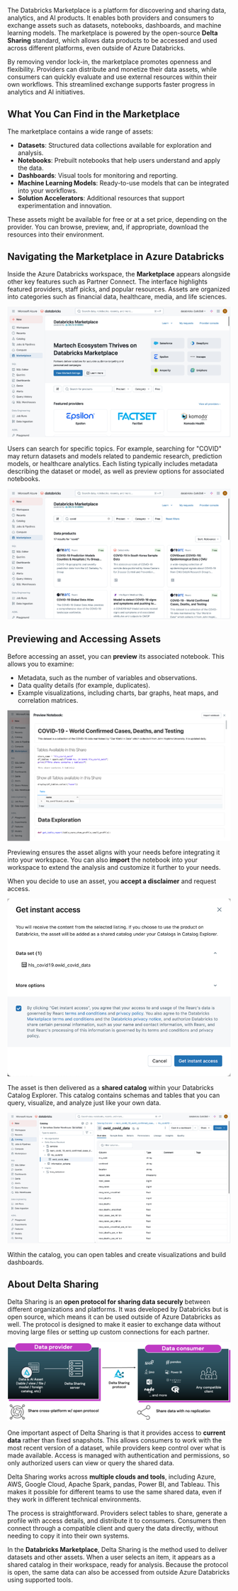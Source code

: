 The Databricks Marketplace is a platform for discovering and sharing data, analytics, and AI products. It enables both providers and consumers to exchange assets such as datasets, notebooks, dashboards, and machine learning models. The marketplace is powered by the open-source **Delta Sharing** standard, which allows data products to be accessed and used across different platforms, even outside of Azure Databricks.

By removing vendor lock-in, the marketplace promotes openness and flexibility. Providers can distribute and monetize their data assets, while consumers can quickly evaluate and use external resources within their own workflows. This streamlined exchange supports faster progress in analytics and AI initiatives.

## What You Can Find in the Marketplace

The marketplace contains a wide range of assets:

* **Datasets**: Structured data collections available for exploration and analysis.
* **Notebooks**: Prebuilt notebooks that help users understand and apply the data.
* **Dashboards**: Visual tools for monitoring and reporting.
* **Machine Learning Models**: Ready-to-use models that can be integrated into your workflows.
* **Solution Accelerators**: Additional resources that support experimentation and innovation.

These assets might be available for free or at a set price, depending on the provider. You can browse, preview, and, if appropriate, download the resources into their environment.

## Navigating the Marketplace in Azure Databricks

Inside the Azure Databricks workspace, the **Marketplace** appears alongside other key features such as Partner Connect. The interface highlights featured providers, staff picks, and popular resources. Assets are organized into categories such as financial data, healthcare, media, and life sciences.

![Screenshot of Azure Databricks Marketplace (with content).](../media/market-place-with-content.png)

Users can search for specific topics. For example, searching for "COVID" may return datasets and models related to pandemic research, prediction models, or healthcare analytics. Each listing typically includes metadata describing the dataset or model, as well as preview options for associated notebooks.

![Screenshot of Azure Databricks Marketplace (searching for COVID).](../media/market-place-search-covid.png)

## Previewing and Accessing Assets

Before accessing an asset, you can **preview** its associated notebook. This allows you to examine:

* Metadata, such as the number of variables and observations.
* Data quality details (for example, duplicates).
* Example visualizations, including charts, bar graphs, heat maps, and correlation matrices.

![Screenshot of Azure Databricks Marketplace (preview notebook).](../media/market-place-preview-notebook.png)

Previewing ensures the asset aligns with your needs before integrating it into your workspace. You can also **import** the notebook into your workspace to extend the analysis and customize it further to your needs.

When you decide to use an asset, you **accept a disclaimer** and request access. 

![Screenshot of Azure Databricks Marketplace (get instant access).](../media/market-place-get-instant-access.png)

The asset is then delivered as a **shared catalog** within your Databricks Catalog Explorer. This catalog contains schemas and tables that you can query, visualize, and analyze just like your own data.

![Screenshot of Azure Databricks Catalog.](../media/catalog-delta-shares-received.png)

Within the catalog, you can open tables and create visualizations and build dashboards.

## About Delta Sharing

Delta Sharing is an **open protocol for sharing data securely** between different organizations and platforms. It was developed by Databricks but is open source, which means it can be used outside of Azure Databricks as well. The protocol is designed to make it easier to exchange data without moving large files or setting up custom connections for each partner.

![Diagram showing the concept of Delta Sharing.](../media/delta-sharing.png)

One important aspect of Delta Sharing is that it provides access to **current data** rather than fixed snapshots. This allows consumers to work with the most recent version of a dataset, while providers keep control over what is made available. Access is managed with authentication and permissions, so only authorized users can view or query the shared data.

Delta Sharing works across **multiple clouds and tools**, including Azure, AWS, Google Cloud, Apache Spark, pandas, Power BI, and Tableau. This makes it possible for different teams to use the same shared data, even if they work in different technical environments.

The process is straightforward. Providers select tables to share, generate a profile with access details, and distribute it to consumers. Consumers then connect through a compatible client and query the data directly, without needing to copy it into their own systems.

In the **Databricks Marketplace**, Delta Sharing is the method used to deliver datasets and other assets. When a user selects an item, it appears as a shared catalog in their workspace, ready for analysis. Because the protocol is open, the same data can also be accessed from outside Azure Databricks using supported tools.